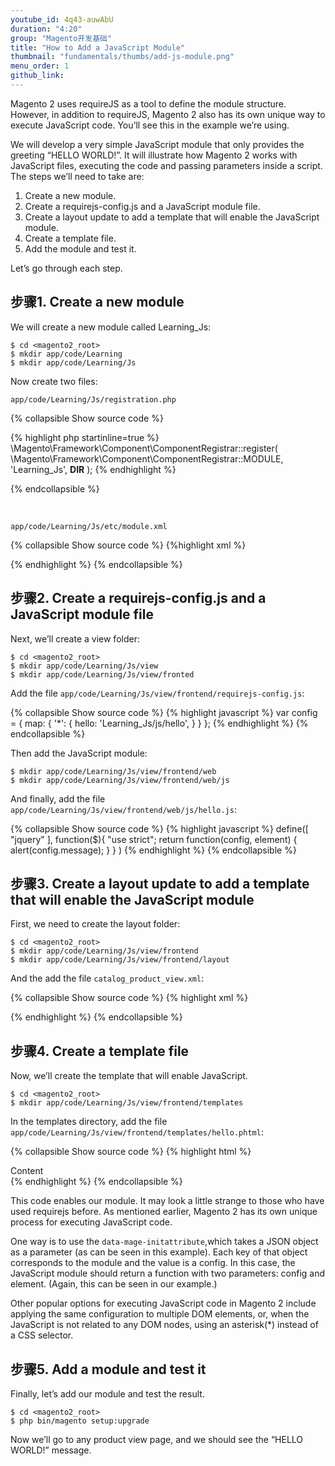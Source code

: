 ```yaml
---
youtube_id: 4q43-auwAbU
duration: "4:20"
group: "Magento开发基础"
title: "How to Add a JavaScript Module"
thumbnail: "fundamentals/thumbs/add-js-module.png"
menu_order: 1
github_link:
---
```


Magento 2 uses requireJS as a tool to define the module structure.
However, in addition to requireJS, Magento 2 also has its own unique way to execute JavaScript code.
You’ll see this in the example we’re using.

We will develop a very simple JavaScript module that only provides the greeting “HELLO WORLD!”.
It will illustrate how Magento 2 works with JavaScript files, executing the code and passing parameters inside a script.
The steps we’ll need to take are:

1. Create a new module.
2. Create a requirejs-config.js and a JavaScript module file.
3. Create a layout update to add a template that will enable the JavaScript module.
4. Create a template file.
5. Add the module and test it.

Let’s go through each step.

## 步骤1. Create a new module

We will create a new module called Learning_Js:

```
$ cd <magento2_root>
$ mkdir app/code/Learning
$ mkdir app/code/Learning/Js
```

Now create two files:

`app/code/Learning/Js/registration.php`

{% collapsible Show source code %}

  {% highlight php startinline=true %}
\Magento\Framework\Component\ComponentRegistrar::register(
    \Magento\Framework\Component\ComponentRegistrar::MODULE,
    'Learning_Js',
    __DIR__
);
  {% endhighlight %}

{% endcollapsible %}

<br/>

`app/code/Learning/Js/etc/module.xml`

{% collapsible Show source code  %}
  {%highlight xml %}
<?xml version="1.0"?>
<config xmlns:xsi="http://www.w3.org/2001/XMLSchema-instance" xsi:noNamespaceSchemaLocation="urn:magento:framework:Module/etc/module.xsd">
    <module name="Learning_Js" setup_version="0.0.1">
    </module>
</config>
  {% endhighlight %}
{% endcollapsible %}

## 步骤2. Create a requirejs-config.js and a JavaScript module file

Next, we’ll create a view folder:

```
$ cd <magento2_root>
$ mkdir app/code/Learning/Js/view
$ mkdir app/code/Learning/Js/view/fronted
```

Add the file `app/code/Learning/Js/view/frontend/requirejs-config.js`:

{% collapsible Show source code %}
  {% highlight javascript %}
var config = {
    map: {
        '*': {
            hello:           'Learning_Js/js/hello',
        }
    }
};
  {% endhighlight %}
{% endcollapsible %}

Then add the JavaScript module:

```
$ mkdir app/code/Learning/Js/view/frontend/web
$ mkdir app/code/Learning/Js/view/frontend/web/js
```

And finally, add the file `app/code/Learning/Js/view/frontend/web/js/hello.js`:

{% collapsible Show source code %}
  {% highlight javascript %}
define([
    "jquery"
], function($){
        "use strict";
        return function(config, element) {
            alert(config.message);
        }
    }
)
  {% endhighlight %}
{% endcollapsible %}

## 步骤3. Create a layout update to add a template that will enable the JavaScript module

First, we need to create the layout folder:

```
$ cd <magento2_root>
$ mkdir app/code/Learning/Js/view/frontend
$ mkdir app/code/Learning/Js/view/frontend/layout
```

And the add the file `catalog_product_view.xml`:

{% collapsible Show source code %}
  {% highlight xml %}

<?xml version="1.0"?>
<page layout="1column" xmlns:xsi="http://www.w3.org/2001/XMLSchema-instance" xsi:noNamespaceSchemaLocation="urn:magento:framework:View/Layout/etc/page_configuration.xsd">
    <body>
        <referenceContainer name="content">
            <block class="Magento\Framework\View\Element\Template" template="Learning_Js::hello.phtml" />
        </referenceContainer>
    </body>
</page>

  {% endhighlight %}
{% endcollapsible %}

## 步骤4. Create a template file

Now, we’ll create the template that will enable JavaScript.

```
$ cd <magento2_root>
$ mkdir app/code/Learning/Js/view/frontend/templates
```

In the templates directory, add the file `app/code/Learning/Js/view/frontend/templates/hello.phtml`:

{% collapsible Show source code %}
  {% highlight html %}
<div data-mage-init='{"hello": {"message": "HELLO WORLD!"}}'>
    Content
</div>
  {% endhighlight %}
{% endcollapsible %}

This code enables our module.
It may look a little strange to those who have used requirejs before.
As mentioned earlier, Magento 2 has its own unique process for executing JavaScript code.

One way is to use the `data-mage-initattribute`,which takes a JSON object as a parameter (as can be seen in this example).
Each key of that object corresponds to the module and the value is a config.
In this case, the JavaScript module should return a function with two parameters: config and element.
(Again, this can be seen in our example.)

Other popular options for executing JavaScript code in Magento 2 include applying the same configuration to multiple DOM elements, or, when the JavaScript is not related to any DOM nodes, using an asterisk(*) instead of a CSS selector.

## 步骤5. Add a module and test it

Finally, let’s add our module and test the result.

```
$ cd <magento2_root>
$ php bin/magento setup:upgrade
```

Now we’ll go to any product view page, and we should see the “HELLO WORLD!” message.
